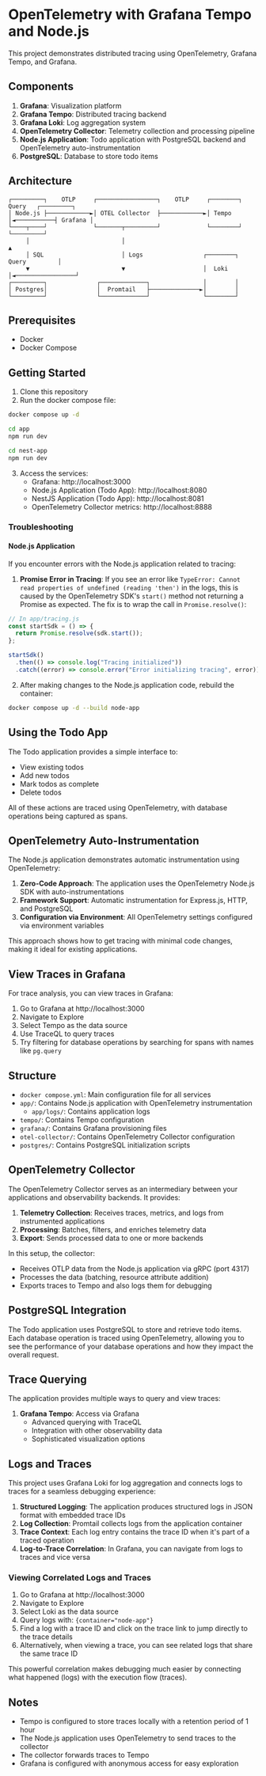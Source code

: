 # OpenTelemetry with Grafana Tempo and Node.js

This project demonstrates distributed tracing using OpenTelemetry, Grafana Tempo, and Grafana.

## Components

1. **Grafana**: Visualization platform
2. **Grafana Tempo**: Distributed tracing backend
3. **Grafana Loki**: Log aggregation system
4. **OpenTelemetry Collector**: Telemetry collection and processing pipeline
5. **Node.js Application**: Todo application with PostgreSQL backend and OpenTelemetry auto-instrumentation
6. **PostgreSQL**: Database to store todo items

## Architecture

```
┌─────────┐    OTLP     ┌─────────────────┐    OTLP     ┌────────┐    Query   ┌─────────┐
│ Node.js ├────────────►│ OTEL Collector  ├────────────►│ Tempo  │◄───────────┤ Grafana │
└────┬────┘             └───────┬─────────┘             └────────┘            └─────────┘
     │                          │                                                  ▲
     │ SQL                      │ Logs                 ┌────────┐    Query         │
     ▼                          ▼                      │  Loki  │◄─────────────────┘
┌─────────┐              ┌─────────────┐               │        │
│ Postgres│              │  Promtail   ├──────────────►│        │
└─────────┘              └─────────────┘               └────────┘
```

## Prerequisites

- Docker
- Docker Compose

## Getting Started

1. Clone this repository
2. Run the docker compose file:

```bash
docker compose up -d
```

```bash
cd app 
npm run dev
```

```bash
cd nest-app 
npm run dev
```

3. Access the services:
   - Grafana: http://localhost:3000
   - Node.js Application (Todo App): http://localhost:8080
   - NestJS Application (Todo App): http://localhost:8081
   - OpenTelemetry Collector metrics: http://localhost:8888

### Troubleshooting

#### Node.js Application

If you encounter errors with the Node.js application related to tracing:

1. **Promise Error in Tracing**: If you see an error like `TypeError: Cannot read properties of undefined (reading 'then')` in the logs, this is caused by the OpenTelemetry SDK's `start()` method not returning a Promise as expected. The fix is to wrap the call in `Promise.resolve()`:

```javascript
// In app/tracing.js
const startSdk = () => {
  return Promise.resolve(sdk.start());
};

startSdk()
  .then(() => console.log("Tracing initialized"))
  .catch((error) => console.error("Error initializing tracing", error));
```

2. After making changes to the Node.js application code, rebuild the container:

```bash
docker compose up -d --build node-app
```

## Using the Todo App

The Todo application provides a simple interface to:
- View existing todos
- Add new todos
- Mark todos as complete
- Delete todos

All of these actions are traced using OpenTelemetry, with database operations being captured as spans.

## OpenTelemetry Auto-Instrumentation

The Node.js application demonstrates automatic instrumentation using OpenTelemetry:

1. **Zero-Code Approach**: The application uses the OpenTelemetry Node.js SDK with auto-instrumentations
2. **Framework Support**: Automatic instrumentation for Express.js, HTTP, and PostgreSQL
3. **Configuration via Environment**: All OpenTelemetry settings configured via environment variables

This approach shows how to get tracing with minimal code changes, making it ideal for existing applications.

## View Traces in Grafana

For trace analysis, you can view traces in Grafana:

1. Go to Grafana at http://localhost:3000
2. Navigate to Explore
3. Select Tempo as the data source
4. Use TraceQL to query traces
5. Try filtering for database operations by searching for spans with names like `pg.query`

## Structure

- `docker compose.yml`: Main configuration file for all services
- `app/`: Contains Node.js application with OpenTelemetry instrumentation
  - `app/logs/`: Contains application logs
- `tempo/`: Contains Tempo configuration
- `grafana/`: Contains Grafana provisioning files
- `otel-collector/`: Contains OpenTelemetry Collector configuration
- `postgres/`: Contains PostgreSQL initialization scripts

## OpenTelemetry Collector

The OpenTelemetry Collector serves as an intermediary between your applications and observability backends. It provides:

1. **Telemetry Collection**: Receives traces, metrics, and logs from instrumented applications
2. **Processing**: Batches, filters, and enriches telemetry data
3. **Export**: Sends processed data to one or more backends

In this setup, the collector:
- Receives OTLP data from the Node.js application via gRPC (port 4317)
- Processes the data (batching, resource attribute addition)
- Exports traces to Tempo and also logs them for debugging

## PostgreSQL Integration

The Todo application uses PostgreSQL to store and retrieve todo items. Each database operation is traced using OpenTelemetry, allowing you to see the performance of your database operations and how they impact the overall request.

## Trace Querying

The application provides multiple ways to query and view traces:

1. **Grafana Tempo**: Access via Grafana
   - Advanced querying with TraceQL
   - Integration with other observability data
   - Sophisticated visualization options

## Logs and Traces

This project uses Grafana Loki for log aggregation and connects logs to traces for a seamless debugging experience:

1. **Structured Logging**: The application produces structured logs in JSON format with embedded trace IDs
2. **Log Collection**: Promtail collects logs from the application container
3. **Trace Context**: Each log entry contains the trace ID when it's part of a traced operation
4. **Log-to-Trace Correlation**: In Grafana, you can navigate from logs to traces and vice versa

### Viewing Correlated Logs and Traces

1. Go to Grafana at http://localhost:3000
2. Navigate to Explore
3. Select Loki as the data source
4. Query logs with: `{container="node-app"}`
5. Find a log with a trace ID and click on the trace link to jump directly to the trace details
6. Alternatively, when viewing a trace, you can see related logs that share the same trace ID

This powerful correlation makes debugging much easier by connecting what happened (logs) with the execution flow (traces).

## Notes

- Tempo is configured to store traces locally with a retention period of 1 hour
- The Node.js application uses OpenTelemetry to send traces to the collector
- The collector forwards traces to Tempo
- Grafana is configured with anonymous access for easy exploration